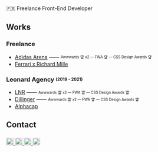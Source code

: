 <br clear="both">

<p align="left">🇫🇷 Freelance Front-End Developer</p>

<h2 align="left">Works</h2>

<h3 align="left">Freelance</h3>

- [Adidas Arena](https://www.adidasarena.com/) —— <sub><sup>Awwwards 🏆 x2 — FWA 🏆 — CSS Design Awards 🏆</sup></sub>
- [Ferrari x Richard Mille](https://ferrari.richardmille.com/en/)

<h3 align="left">Leonard Agency <sub><sup>(2019 - 2021)</sup></sub></h3>

- [LNR](https://www.lnr.agency/) —— <sub><sup>Awwwards 🏆 x2 — FWA 🏆 — CSS Design Awards 🏆</sup></sub>
- [Dillinger](https://dillinger.tv/) —— <sub><sup>Awwwards 🏆 x2 — FWA 🏆 — CSS Design Awards 🏆</sup></sub>
- [Alphacap](https://www.alphacap.fr/)

<h2 align="left">Contact</h2>

###

<div align="left">
  <a href="https://twitter.com/dammontastier" target="_blank">
    <img src="https://img.shields.io/static/v1?message=Twitter&logo=twitter&label=&color=1DA1F2&logoColor=white&labelColor=&style=for-the-badge" height="20" alt="twitter logo"  />
  </a>
  <a href="https://www.linkedin.com/in/damien-montastier-ab8798133/" target="_blank">
    <img src="https://img.shields.io/static/v1?message=LinkedIn&logo=linkedin&label=&color=0077B5&logoColor=white&labelColor=&style=for-the-badge" height="20" alt="linkedin logo"  />
  </a>
  <a href="mailto:montastier.damien@gmail.com" target="_blank">
    <img src="https://img.shields.io/static/v1?message=Gmail&logo=gmail&label=&color=D14836&logoColor=white&labelColor=&style=for-the-badge" height="20" alt="gmail logo"  />
  </a>
  <a href="https://codepen.io/damienmontastier" target="_blank">
    <img src="https://img.shields.io/static/v1?message=Codepen&logo=codepen&label=&color=000000&logoColor=white&labelColor=&style=for-the-badge" height="20" alt="codepen logo"  />
  </a>
</div>

###
